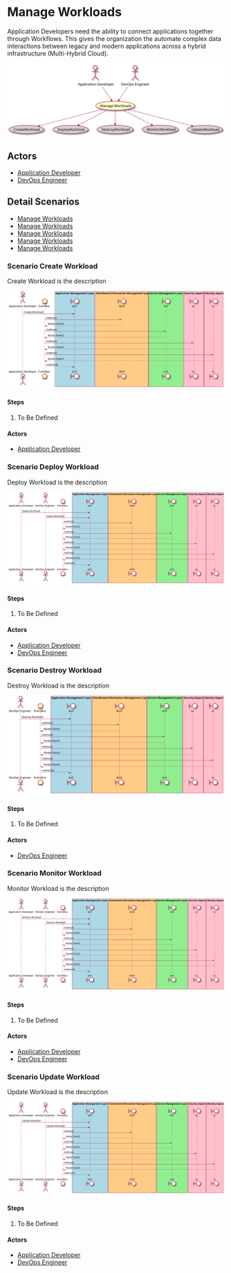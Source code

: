 # Manage Workloads

Application Developers need the ability to connect applications together through Workflows. This gives the organization the automate complex data interactions between legacy and modern applications across a hybrid infrastructure (Multi-Hybrid Cloud).

![Activities Diagram](./activities.svg)

## Actors

* [Application Developer](/actors/ApplicationDeveloper/index.md)
* [DevOps Engineer](/actors/DevOpsEngineer/index.md)


## Detail Scenarios
* [Manage Workloads](#Scenario-CreateWorkload)
* [Manage Workloads](#Scenario-DeployWorkload)
* [Manage Workloads](#Scenario-DestroyWorkload)
* [Manage Workloads](#Scenario-MonitorWorkload)
* [Manage Workloads](#Scenario-UpdateWorkload)

  
### Scenario Create Workload

Create Workload is the description

![Scenario nameNoSpaces](./CreateWorkload.svg)

#### Steps

1. To Be Defined


#### Actors

* [Application Developer](actors/applicationdeveloper/index.md)


### Scenario Deploy Workload

Deploy Workload is the description

![Scenario nameNoSpaces](./DeployWorkload.svg)

#### Steps

1. To Be Defined


#### Actors

* [Application Developer](actors/applicationdeveloper/index.md)
* [DevOps Engineer](actors/devops/index.md)


### Scenario Destroy Workload

Destroy Workload is the description

![Scenario nameNoSpaces](./DestroyWorkload.svg)

#### Steps

1. To Be Defined


#### Actors

* [DevOps Engineer](actors/devops/index.md)


### Scenario Monitor Workload

Monitor Workload is the description

![Scenario nameNoSpaces](./MonitorWorkload.svg)

#### Steps

1. To Be Defined


#### Actors

* [Application Developer](actors/applicationdeveloper/index.md)
* [DevOps Engineer](actors/devops/index.md)


### Scenario Update Workload

Update Workload is the description

![Scenario nameNoSpaces](./UpdateWorkload.svg)

#### Steps

1. To Be Defined


#### Actors

* [Application Developer](actors/applicationdeveloper/index.md)
* [DevOps Engineer](actors/devops/index.md)




